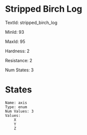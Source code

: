# Stripped Birch Log

TextId: stripped_birch_log

MinId: 93

MaxId: 95

Hardness: 2

Resistance: 2


Num States: 3

# States
```
Name: axis
Type: enum
Num Values: 3
Values:
    X
    Y
    Z
```